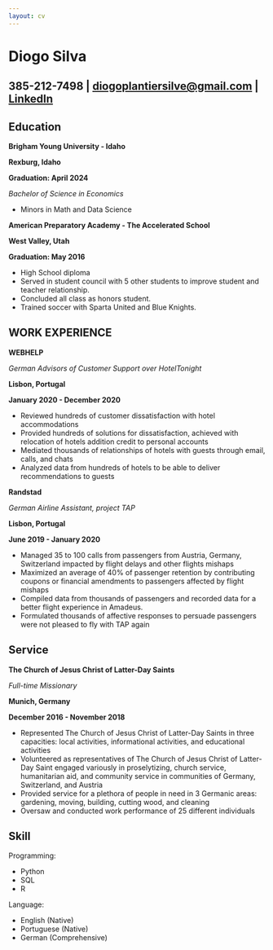 ```yaml
---
layout: cv
---
```


Diogo Silva
======


## 385-212-7498 | diogoplantiersilve@gmail.com | [LinkedIn](https://www.linkedin.com/in/diogo-silva-37b23917a/)

<!-- https://www.monique.tech/the-art-of-markdown -->

Education
---------

__Brigham Young University - Idaho__

**Rexburg, Idaho**

**Graduation: April 2024**

_Bachelor of Science in Economics_
- Minors in Math and Data Science


__American Preparatory Academy - The Accelerated School__

**West Valley, Utah**

**Graduation: May 2016**

- High School diploma
- Served in student council with 5 other students to improve student and teacher relationship.
- Concluded all class as honors student.
- Trained soccer with Sparta United and Blue Knights.


WORK EXPERIENCE
------

__WEBHELP__

_German Advisors of Customer Support over HotelTonight_

**Lisbon, Portugal**

**January 2020 - December 2020**

- Reviewed hundreds of customer dissatisfaction with hotel accommodations
- Provided hundreds of solutions for dissatisfaction, achieved with relocation of hotels addition credit to personal accounts
- Mediated thousands of relationships of hotels with guests through email, calls, and chats
- Analyzed data from hundreds of hotels to be able to deliver recommendations to guests

__Randstad__

_German Airline Assistant, project TAP_

**Lisbon, Portugal**

**June 2019 - January 2020**

- Managed 35 to 100 calls from passengers from Austria, Germany, Switzerland impacted by flight delays and other flights 
mishaps
- Maximized an average of 40% of passenger retention by contributing coupons or financial amendments to passengers affected 
by flight mishaps
- Compiled data from thousands of passengers and recorded data for a better flight experience in Amadeus.
- Formulated thousands of affective responses to persuade passengers were not pleased to fly with TAP again


Service
------

__The Church of Jesus Christ of Latter-Day Saints__

_Full-time Missionary_

**Munich, Germany**

**December 2016 - November 2018**

- Represented The Church of Jesus Christ of Latter-Day Saints in three capacities: local activities, informational 
activities, and educational activities
- Volunteered as representatives of The Church of Jesus Christ of Latter-Day Saint engaged variously in proselytizing,
church service, humanitarian aid, and community service in communities of Germany, Switzerland, and Austria
- Provided service for a plethora of people in need in 3 Germanic areas: gardening, moving, building, cutting wood, and cleaning
- Oversaw and conducted work performance of 25 different individuals

Skill
------

Programming:

  - Python
  - SQL
  - R

Language: 

  - English (Native)
  - Portuguese (Native)
  - German (Comprehensive)

<!-- ### Footer

Last updated: May 2013 -->


